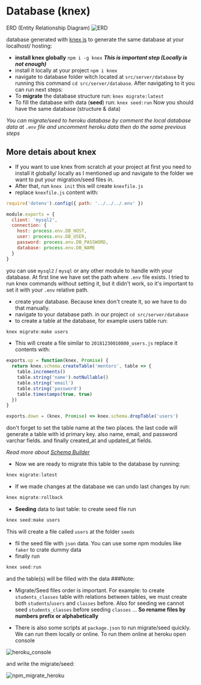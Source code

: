 # Database (knex)

ERD (Entity Relationship Diagram) ![ERD](../../../../images/erd.JPG)

database generated with [knex js](https://knexjs.org/) to generate the same database at your localhost/ hosting:

- **install knex globally** `npm i -g knex` **_This is important step (Locally is not enough)_**
- install it locally at your project `npm i knex`
- navigate to database folder witch located at `src/server/database` by running this command `cd src/server/database`. After navigating to it you can run next steps:
- To **migrate** the database structure run: `knex migrate:latest`
- To fill the database with data (**seed**) run: `knex seed:run` Now you should have the same database (structure & data)

_You can migrate/seed to heroku database by comment the local database data at `.env` file and uncomment heroku data then do the same previous steps_

## More detais about knex

- If you want to use knex from scratch at your project at first you need to install it globally/ locally as I mentioned up and navigate to the folder we want to put your migration/seed files in.
- After that, run `knex init` this will create `knexfile.js`
- replace `knexfile.js` content with:

```javascript
require('dotenv').config({ path: '../../../.env' })

module.exports = {
  client: 'mysql2',
  connection: {
    host: process.env.DB_HOST,
    user: process.env.DB_USER,
    password: process.env.DB_PASSWORD,
    database: process.env.DB_NAME
  }
}
```

you can use `mysql2` / `mysql` or any other module to handle with your database. At first line we have set the path where `.env` file exists. I tried to run knex commands without setting it, but it didn't work, so it's important to set it with your `.env` relative path.

- create your database. Because knex don't create it, so we have to do that manually.
- navigate to your database path. in our project `cd src/server/database`
- to create a table at the database, for example users table run:

```javascript
knex migrate:make users
```

- This will create a file similar to `20181230010800_users.js` replace it contents with:

```javascript
exports.up = function(knex, Promise) {
  return knex.schema.createTable('mentors', table => {
    table.increments()
    table.string('name').notNullable()
    table.string('email')
    table.string('password')
    table.timestamps(true, true)
  })
}

exports.down = (knex, Promise) => knex.schema.dropTable('users')
```

don't forget to set the table name at the two places. the last code will generate a table with id primary key. also name, email, and password varchar fields. and finally created_at and updated_at fields.

_Read more about [Schema Builder](https://knexjs.org/#Schema)_

- Now we are ready to migrate this table to the database by running:

```javascript
knex migrate:latest
```

- If we made changes at the database we can undo last changes by run:

```javascript
knex migrate:rollback
```

- **Seeding** data to last table: to create seed file run

```javascript
knex seed:make users
```

This will create a file called `users` at the folder `seeds`

- fil the seed file with `json` data. You can use some npm modules like `faker` to crate dummy data
- finally run

```javascript
knex seed:run
```

and the table(s) will be filled with the data ###Note:

- Migrate/Seed files order is important. For example: to create `students_classes` table with relations between tables, we must create both `students`/`users` and `classes` before. Also for seeding we cannot seed `students_classes` before seeding `classes` ... **So rename files by numbers prefix or alphabetically**

- There is also some scripts at `package.json` to run migrate/seed quickly. We can run them locally or online. To run them online at heroku open console

![heroku_console](../../../../images/heroku_console.png)

and write the migrate/seed:

![npm_migrate_heroku](../../../../images/run_migrate.png)
